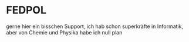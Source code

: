 # FEDPOL

gerne hier ein bisschen Support, ich hab schon superkräfte in Informatik, aber von Chemie und Physika habe ich null plan


